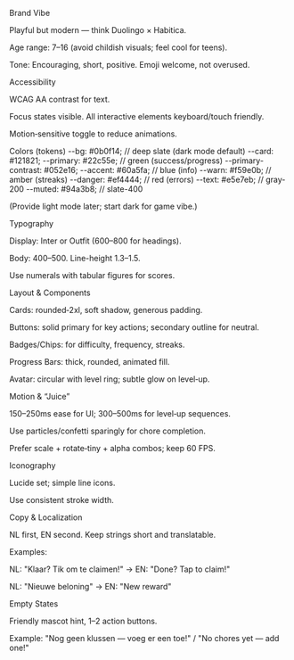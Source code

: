 Brand Vibe

Playful but modern — think Duolingo × Habitica.

Age range: 7–16 (avoid childish visuals; feel cool for teens).

Tone: Encouraging, short, positive. Emoji welcome, not overused.

Accessibility

WCAG AA contrast for text.

Focus states visible. All interactive elements keyboard/touch friendly.

Motion‑sensitive toggle to reduce animations.

Colors (tokens)
--bg: #0b0f14;            // deep slate (dark mode default)
--card: #121821;
--primary: #22c55e;       // green (success/progress)
--primary-contrast: #052e16;
--accent: #60a5fa;        // blue (info)
--warn: #f59e0b;          // amber (streaks)
--danger: #ef4444;        // red (errors)
--text: #e5e7eb;          // gray-200
--muted: #94a3b8;         // slate-400

(Provide light mode later; start dark for game vibe.)

Typography

Display: Inter or Outfit (600–800 for headings).

Body: 400–500. Line-height 1.3–1.5.

Use numerals with tabular figures for scores.

Layout & Components

Cards: rounded‑2xl, soft shadow, generous padding.

Buttons: solid primary for key actions; secondary outline for neutral.

Badges/Chips: for difficulty, frequency, streaks.

Progress Bars: thick, rounded, animated fill.

Avatar: circular with level ring; subtle glow on level‑up.

Motion & “Juice”

150–250ms ease for UI; 300–500ms for level‑up sequences.

Use particles/confetti sparingly for chore completion.

Prefer scale + rotate‑tiny + alpha combos; keep 60 FPS.

Iconography

Lucide set; simple line icons.

Use consistent stroke width.

Copy & Localization

NL first, EN second. Keep strings short and translatable.

Examples:

NL: "Klaar? Tik om te claimen!" → EN: "Done? Tap to claim!"

NL: "Nieuwe beloning" → EN: "New reward"

Empty States

Friendly mascot hint, 1–2 action buttons.

Example: "Nog geen klussen — voeg er een toe!" / "No chores yet — add one!"